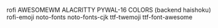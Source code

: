 rofi
AWESOMEWM
ALACRITTY
PYWAL-16 COLORS (backend haishoku)
rofi-emoji
noto-fonts
noto-fonts-cjk
ttf-twemoji
ttf-font-awesome